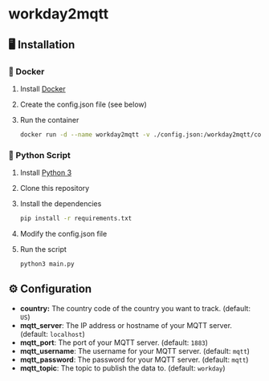 # workday2mqtt

## 🖥️ Installation

### 🐳 Docker

1. Install [Docker](https://docs.docker.com/get-docker/)
2. Create the config.json file (see below)
3. Run the container
    
    ```bash
    docker run -d --name workday2mqtt -v ./config.json:/workday2mqtt/config.json --restart unless-stopped j4n-e4t/workday2mqtt:latest
    ```

### 🐍 Python Script

1. Install [Python 3](https://www.python.org/downloads/)
2. Clone this repository
3. Install the dependencies

    ```bash
    pip install -r requirements.txt
    ```

4. Modify the config.json file
5. Run the script
    
    ```bash
    python3 main.py
    ```

## ⚙️ Configuration

- **country:** The country code of the country you want to track. (default: `US`)
- **mqtt_server**: The IP address or hostname of your MQTT server. (default: `localhost`)
- **mqtt_port**: The port of your MQTT server. (default: `1883`)
- **mqtt_username**: The username for your MQTT server. (default: `mqtt`)
- **mqtt_password**: The password for your MQTT server. (default: `mqtt`)
- **mqtt_topic**: The topic to publish the data to. (default: `workday`)

